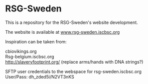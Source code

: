 # RSG-Sweden

This is a repository for the RSG-Sweden's website development. </br>

The website is available at www.rsg-sweden.iscbsc.org </br>

Inspiration can be taken from: </br>

cbiovikings.org </br>
Rsg-belgium.iscbsc.org </br>
http://slaveryfootprint.org/ (replace arms/hands with DNA strings?) </br>


SFTP user credentials to the webspace for rsg-sweden.iscbsc.org </br>
User/Pass: dh_zded5i/N2VT3nKS </br>
